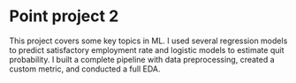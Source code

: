 # Point project 2 

This project covers some key topics in ML. I used several regression models to predict satisfactory employment rate and logistic models to estimate quit probability. I built a complete pipeline with data preprocessing, created a custom metric, and conducted a full EDA.
